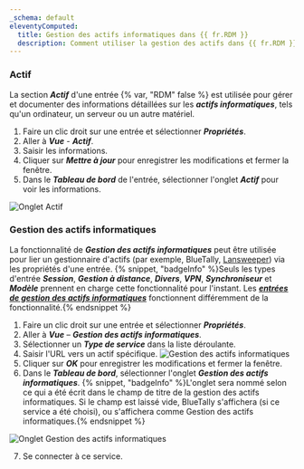 ```yaml
---
_schema: default
eleventyComputed:
  title: Gestion des actifs informatiques dans {{ fr.RDM }}
  description: Comment utiliser la gestion des actifs dans {{ fr.RDM }}.
---
```

### Actif

La section ***Actif*** d'une entrée {% var, "RDM" false %} est utilisée pour gérer et documenter des informations détaillées sur les ***actifs informatiques***, tels qu'un ordinateur, un serveur ou un autre matériel.

1. Faire un clic droit sur une entrée et sélectionner ***Propriétés***.
2. Aller à ***Vue*** - ***Actif***.
3. Saisir les informations.
4. Cliquer sur ***Mettre à jour*** pour enregistrer les modifications et fermer la fenêtre.
5. Dans le ***Tableau de bord*** de l'entrée, sélectionner l'onglet ***Actif*** pour voir les informations.

![Onglet Actif](https://cdnweb.devolutions.net/docs/RDMW6082_2024_2.png "Onglet Actif")

### Gestion des actifs informatiques

La fonctionnalité de ***Gestion des actifs informatiques*** peut être utilisée pour lier un gestionnaire d'actifs (par exemple, BlueTally, [Lansweeper](/rdm/kb/rdm-windows/how-to-articles/lansweeper/)) via les propriétés d'une entrée. {% snippet, "badgeInfo" %}Seuls les types d'entrée ***Session***, ***Gestion à distance***, ***Divers***, ***VPN***, ***Synchroniseur*** et ***Modèle*** prennent en charge cette fonctionnalité pour l'instant. Les [***entrées de gestion des actifs informatiques***](https://docs.devolutions.net/rdm/kb/rdm-windows/knowledge-base/it-asset-entry/) fonctionnent différemment de la fonctionnalité.{% endsnippet %}

1. Faire un clic droit sur une entrée et sélectionner ***Propriétés***.
2. Aller à ***Vue*** – ***Gestion des actifs informatiques***.
3. Sélectionner un ***Type de service*** dans la liste déroulante.
4. Saisir l'URL vers un actif spécifique. ![Gestion des actifs informatiques](https://cdnweb.devolutions.net/docs/docs_en_kb_KB0058.png)
5. Cliquer sur ***OK*** pour enregistrer les modifications et fermer la fenêtre.
6. Dans le ***Tableau de bord***, sélectionner l'onglet ***Gestion des actifs informatiques***. {% snippet, "badgeInfo" %}L'onglet sera nommé selon ce qui a été écrit dans le champ de titre de la gestion des actifs informatiques. Si le champ est laissé vide, BlueTally s'affichera (si ce service a été choisi), ou s'affichera comme Gestion des actifs informatiques.{% endsnippet %}

![Onglet Gestion des actifs informatiques](https://cdnweb.devolutions.net/docs/RDMW6080_2024_2.png "Onglet Gestion des actifs informatiques")

7. Se connecter à ce service.
